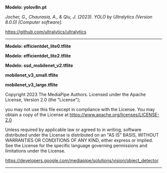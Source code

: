 **Modelo: yolov8n.pt**

*Jocher, G., Chaurasia, A., & Qiu, J. (2023). YOLO by Ultralytics (Version 8.0.0) [Computer software].*

https://github.com/ultralytics/ultralytics

---

**Modelo: efficientdet_lite0.tflite**

**Modelo: efficientdet_lite2.tflite**

**Modelo: ssd_mobilenet_v2.tflite**

**mobilenet_v3_small.tflite**

**mobilenet_v3_large.tflite**

Copyright 2023 The MediaPipe Authors.
Licensed under the Apache License, Version 2.0 (the "License");

you may not use this file except in compliance with the License.
You may obtain a copy of the License at https://www.apache.org/licenses/LICENSE-2.0

Unless required by applicable law or agreed to in writing, software distributed under the License is distributed on an "AS IS" BASIS, WITHOUT WARRANTIES OR CONDITIONS OF ANY KIND, either express or implied.
See the License for the specific language governing permissions and limitations under the License.

https://developers.google.com/mediapipe/solutions/vision/object_detector

---

